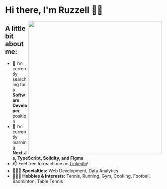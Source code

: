<!-- <img width="1049" alt="banner" src="https://github.com/ruzzelwidjaja/ruzzelwidjaja/assets/66968862/0b0a4778-e251-415b-bc8a-e6319300cdc7"> -->
<!-- https://community.dataquest.io/t/create-your-readme-banner-for-github/567809 -->

<!-- <img align='right' src="https://user-images.githubusercontent.com/74038190/235224431-e8c8c12e-6826-47f1-89fb-2ddad83b3abf.gif" width="300"> -->
<!-- Artist: @deekaymotion -->
<!-- https://github.com/Anmol-Baranwal/Cool-GIFs-For-GitHub/blob/main/README.md -->

<!-- **ruzzelwidjaja/ruzzelwidjaja** is a ✨ _special_ ✨ repository because its `README.md` (this file) appears on your GitHub profile. -->
# Hi there, I'm Ruzzell 👋🏼
<img align='right' src="https://user-images.githubusercontent.com/74038190/212750155-3ceddfbd-19d3-40a3-87af-8d329c8323c4.gif" width="430">

## A little bit about me:

- 🔭 I’m currently searching for a **Software Developer** position
- 🌱 I’m currently learning **Next.Js, TypeScript, Solidity, and Figma**
- 📫 Feel free to reach me on [LinkedIn](https://linkedin.com/in/ruzzelwidjaja)!
- 👨🏻‍💻 **Specialties:** Web Development, Data Analytics
- 🏃🏻‍♂️ **Hobbies & Interests:** Tennis, Running, Gym, Cooking, Football, Badminton, Table Tennis
